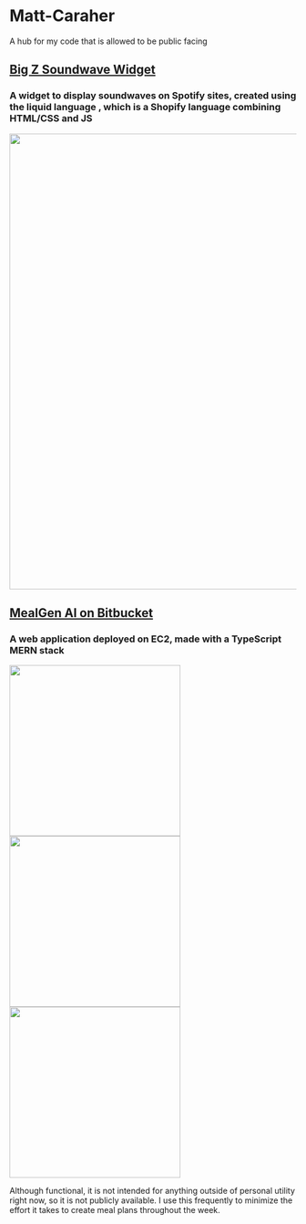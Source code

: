 # Matt-Caraher
A hub for my code that is allowed to be public facing

## [Big Z Soundwave Widget](https://github.com/mattcar265/BigZCodeSnippets)
### A widget to display soundwaves on Spotify sites, created using the liquid language , which is a Shopify language combining HTML/CSS and JS
<img src="https://github.com/mattcar265/Matt-Caraher/assets/98040867/e1f9af17-4418-4971-99f2-e8f1545bac83" width="800">

## [MealGen AI on Bitbucket](https://bitbucket.org/mealgenapp/meal-gen/src/master/)
### A web application deployed on EC2, made with a TypeScript MERN stack

<img src="https://github.com/mattcar265/Matt-Caraher/assets/98040867/34320932-c20f-41a1-950e-e741dd54b923" width="300">
<img src="https://github.com/mattcar265/Matt-Caraher/assets/98040867/29a3fbe3-1ea2-4a30-8f5a-b8a58251b564" width="300">
<img src="https://github.com/mattcar265/Matt-Caraher/assets/98040867/5acdf402-fd95-481f-bb5d-520b893efa8a" width="300">

Although functional, it is not intended for anything outside of personal utility right now, so it is not publicly available. I use this frequently to minimize the effort it takes to create meal plans throughout the week.

